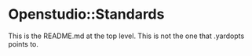 # Openstudio::Standards

This is the README.md at the top level.  This is not the one that .yardopts points to.
